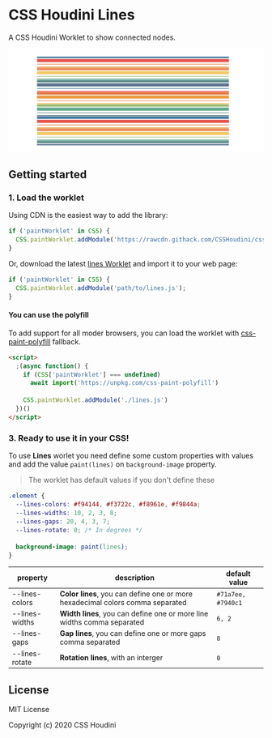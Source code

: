 # CSS Houdini Lines

A CSS Houdini Worklet to show connected nodes.

![CSS Houdini Lines](https://github.com/CSSHoudini/css-houdini/blob/main/src/lines/assets/lines.png)

## Getting started

### 1. Load the worklet

Using CDN is the easiest way to add the library:

```js
if ('paintWorklet' in CSS) {
  CSS.paintWorklet.addModule('https://rawcdn.githack.com/CSSHoudini/css-houdini/74a3e2482adf18b41882de48f601a5fc18fd9d5c/src/lines/dist/lines.js');
}
```

Or, download the latest [lines Worklet](https://github.com/CSSHoudini/css-houdini/tree/main/src/lines/dist) and import it to your web page:

```js
if ('paintWorklet' in CSS) {
  CSS.paintWorklet.addModule('path/to/lines.js');
}
```

#### You can use the polyfill

To add support for all moder browsers, you can load the worklet with [css-paint-polyfill](https://github.com/GoogleChromeLabs/css-paint-polyfill) fallback.

```html
<script>
  ;(async function() {
    if (CSS['paintWorklet'] === undefined)
      await import('https://unpkg.com/css-paint-polyfill')

    CSS.paintWorklet.addModule('./lines.js')
  })()
</script>
```

### 3. Ready to use it in your CSS!

To use **Lines** worlet you need define some custom properties with values and add the value `paint(lines)` on `background-image` property.

> The worklet has default values if you don't define these

```css
.element {
  --lines-colors: #f94144, #f3722c, #f8961e, #f9844a;
  --lines-widths: 10, 2, 3, 8;
  --lines-gaps: 20, 4, 3, 7;
  --lines-rotate: 0; /* In degrees */

  background-image: paint(lines);
}
```

| property | description | default value |
| -------- | ----------- | ------------- |
| --lines-colors | **Color lines**, you can define one or more hexadecimal colors comma separated | `#71a7ee, #7940c1` |
| --lines-widths | **Width lines**, you can define one or more line widths comma separated | `6, 2` |
| --lines-gaps | **Gap lines**, you can define one or more gaps comma separated | `8` |
| --lines-rotate | **Rotation lines**, with an interger | `0` |

## License

MIT License

Copyright (c) 2020 CSS Houdini
